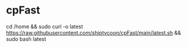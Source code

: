 # cpFast
cd /home && sudo curl -o latest https://raw.githubusercontent.com/shiptycoon/cpFast/main/latest.sh && sudo bash latest
